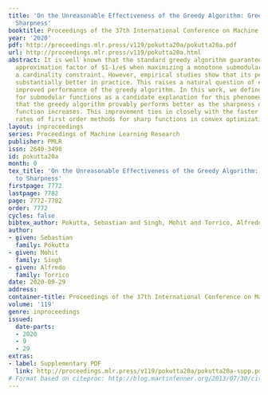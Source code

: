```yaml
---
title: 'On the Unreasonable Effectiveness of the Greedy Algorithm: Greedy Adapts to
  Sharpness'
booktitle: Proceedings of the 37th International Conference on Machine Learning
year: '2020'
pdf: http://proceedings.mlr.press/v119/pokutta20a/pokutta20a.pdf
url: http://proceedings.mlr.press/v119/pokutta20a.html
abstract: It is well known that the standard greedy algorithm guarantees a worst-case
  approximation factor of $1-1/e$ when maximizing a monotone submodular function under
  a cardinality constraint. However, empirical studies show that its performance is
  substantially better in practice. This raises a natural question of explaining this
  improved performance of the greedy algorithm. In this work, we define sharpness
  for submodular functions as a candidate explanation for this phenomenon. We show
  that the greedy algorithm provably performs better as the sharpness of the submodular
  function increases. This improvement ties in closely with the faster convergence
  rates of first order methods for sharp functions in convex optimization.
layout: inproceedings
series: Proceedings of Machine Learning Research
publisher: PMLR
issn: 2640-3498
id: pokutta20a
month: 0
tex_title: 'On the Unreasonable Effectiveness of the Greedy Algorithm: Greedy Adapts
  to Sharpness'
firstpage: 7772
lastpage: 7782
page: 7772-7782
order: 7772
cycles: false
bibtex_author: Pokutta, Sebastian and Singh, Mohit and Torrico, Alfredo
author:
- given: Sebastian
  family: Pokutta
- given: Mohit
  family: Singh
- given: Alfredo
  family: Torrico
date: 2020-09-29
address: 
container-title: Proceedings of the 37th International Conference on Machine Learning
volume: '119'
genre: inproceedings
issued:
  date-parts:
  - 2020
  - 9
  - 29
extras:
- label: Supplementary PDF
  link: http://proceedings.mlr.press/v119/pokutta20a/pokutta20a-supp.pdf
# Format based on citeproc: http://blog.martinfenner.org/2013/07/30/citeproc-yaml-for-bibliographies/
---
```

